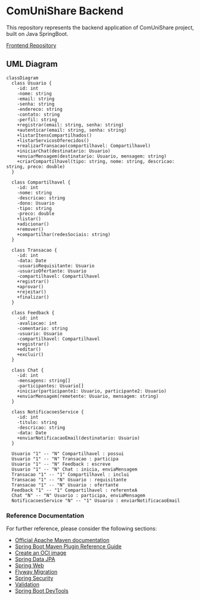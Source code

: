# ComUniShare Backend

This repository represents the backend application of ComUniShare project, built on Java SpringBoot.

[Frontend Repository](https://github.com/pedromotta462/ComUniShare/)

## UML Diagram

```mermaid
classDiagram
  class Usuario {
    -id: int
    -nome: string
    -email: string
    -senha: string
    -endereco: string
    -contato: string
    -perfil: string
    +registrar(email: string, senha: string)
    +autenticar(email: string, senha: string)
    +listarItensCompartilhados()
    +listarServicosOferecidos()
    +realizarTransacao(compartilhavel: Compartilhavel)
    +iniciarChat(destinatario: Usuario)
    +enviarMensagem(destinatario: Usuario, mensagem: string)
    +criarCompartilhavel(tipo: string, nome: string, descricao: string, preco: double)
  }

  class Compartilhavel {
    -id: int
    -nome: string
    -descricao: string
    -dono: Usuario
    -tipo: string
    -preco: double
    +listar()
    +adicionar()
    +remover()
    +compartilhar(redesSociais: string)
  }

  class Transacao {
    -id: int
    -data: Date
    -usuarioRequisitante: Usuario
    -usuarioOfertante: Usuario
    -compartilhavel: Compartilhavel
    +registrar()
    +aprovar()
    +rejeitar()
    +finalizar()
  }

  class Feedback {
    -id: int
    -avaliacao: int
    -comentario: string
    -usuario: Usuario
    -compartilhavel: Compartilhavel
    +registrar()
    +editar()
    +excluir()
  }

  class Chat {
    -id: int
    -mensagens: string[]
    -participantes: Usuario[]
    +iniciar(participante1: Usuario, participante2: Usuario)
    +enviarMensagem(remetente: Usuario, mensagem: string)
  }

  class NotificacoesService {
    -id: int
    -titulo: string
    -descricao: string
    -data: Date
    +enviarNotificacaoEmail(destinatario: Usuario)
  }

  Usuario "1" -- "N" Compartilhavel : possui
  Usuario "1" -- "N" Transacao : participa
  Usuario "1" -- "N" Feedback : escreve
  Usuario "1" -- "N" Chat : inicia, enviaMensagem
  Transacao "1" -- "1" Compartilhavel : inclui
  Transacao "1" -- "N" Usuario : requisitante
  Transacao "1" -- "N" Usuario : ofertante
  Feedback "1" -- "1" Compartilhavel : referenteA
  Chat "N" -- "N" Usuario : participa, enviaMensagem
  NotificacoesService "N" -- "1" Usuario : enviarNotificacaoEmail

```

### Reference Documentation
For further reference, please consider the following sections:

* [Official Apache Maven documentation](https://maven.apache.org/guides/index.html)
* [Spring Boot Maven Plugin Reference Guide](https://docs.spring.io/spring-boot/docs/3.1.5/maven-plugin/reference/html/)
* [Create an OCI image](https://docs.spring.io/spring-boot/docs/3.1.5/maven-plugin/reference/html/#build-image)
* [Spring Data JPA](https://docs.spring.io/spring-boot/docs/3.1.5/reference/htmlsingle/index.html#data.sql.jpa-and-spring-data)
* [Spring Web](https://docs.spring.io/spring-boot/docs/3.1.5/reference/htmlsingle/index.html#web)
* [Flyway Migration](https://docs.spring.io/spring-boot/docs/3.1.5/reference/htmlsingle/index.html#howto.data-initialization.migration-tool.flyway)
* [Spring Security](https://docs.spring.io/spring-boot/docs/3.1.5/reference/htmlsingle/index.html#web.security)
* [Validation](https://docs.spring.io/spring-boot/docs/3.1.5/reference/htmlsingle/index.html#io.validation)
* [Spring Boot DevTools](https://docs.spring.io/spring-boot/docs/3.1.5/reference/htmlsingle/index.html#using.devtools)

